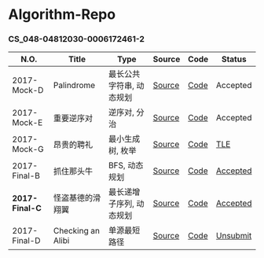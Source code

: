 # Algorithm-Repo

### CS_048-04812030-0006172461-2

| N.O.             | Title             | Type                     | Source                                                       | Code                                                         | Status                                                 |
| ---------------- | ----------------- | ------------------------ | ------------------------------------------------------------ | ------------------------------------------------------------ | ------------------------------------------------------ |
| 2017-Mock-D      | Palindrome        | 最长公共字符串, 动态规划 | [Source](https://github.com/Tenant/Algorithm-Repo/blob/master/CS_048-04812030-0006172461-2/2017-Mock-D.md) | [Code](https://github.com/Tenant/Algorithm-Repo/blob/master/CS_048-04812030-0006172461-2/2017-Mock-D.cpp) | Accepted                                               |
| 2017-Mock-E      | 重要逆序对        | 逆序对, 分治             | [Source](https://github.com/Tenant/Algorithm-Repo/blob/master/CS_048-04812030-0006172461-2/2017-Mock-E.md) | [Code](https://github.com/Tenant/Algorithm-Repo/blob/master/CS_048-04812030-0006172461-2/2017-Mock-E%20accepted) | Accepted                                               |
| 2017-Mock-G      | 昂贵的聘礼        | 最小生成树, 枚举         | [Source](https://github.com/Tenant/Algorithm-Repo/blob/master/CS_048-04812030-0006172461-2/2017-Mock-G.md) | [Code](https://github.com/Tenant/Algorithm-Repo/blob/master/CS_048-04812030-0006172461-2/2017-Mock-G.cpp) | [TLE](http://algorithm.openjudge.cn/2017mock/G/)       |
| 2017-Final-B     | 抓住那头牛        | BFS, 动态规划            | [Source](https://github.com/Tenant/Algorithm-Repo/blob/master/CS_048-04812030-0006172461-2/2017-Final-B.md) | [Code](https://github.com/Tenant/Algorithm-Repo/blob/master/CS_048-04812030-0006172461-2/2017-Final-B.cpp) | [Accepted](http://algorithm.openjudge.cn/final2017/B/) |
| **2017-Final-C** | 怪盗基德的滑翔翼  | 最长递增子序列, 动态规划 | [Source](https://github.com/Tenant/Algorithm-Repo/blob/master/CS_048-04812030-0006172461-2/2017-Final-C.md) | [Code](https://github.com/Tenant/Algorithm-Repo/blob/master/CS_048-04812030-0006172461-2/2017-Final-C.cpp) | [Accepted](http://algorithm.openjudge.cn/final2017/C/) |
| 2017-Final-D     | Checking an Alibi | 单源最短路径             | [Source](https://github.com/Tenant/Algorithm-Repo/blob/master/CS_048-04812030-0006172461-2/2017-Final-D.md) | [Code](https://github.com/Tenant/Algorithm-Repo/blob/master/CS_048-04812030-0006172461-2/2017-Final-D.cpp) | [Unsubmit](http://algorithm.openjudge.cn/final2017/D/) |

